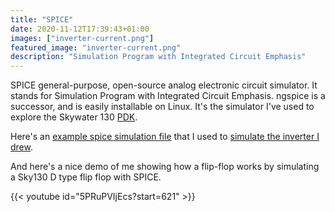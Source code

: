 ```yaml
---
title: "SPICE"
date: 2020-11-12T17:39:43+01:00
images: ["inverter-current.png"]
featured_image: "inverter-current.png"
description: "Simulation Program with Integrated Circuit Emphasis"
---
```


SPICE general-purpose, open-source analog electronic circuit simulator. It stands for Simulation Program with Integrated Circuit Emphasis.
ngspice is a successor, and is easily installable on Linux. It's the simulator I've used to explore the Skywater 130 [PDK](/terminology/pdk).

Here's an [example spice simulation file](https://github.com/mattvenn/magic-inverter/blob/main/simulation.spice) that I used to [simulate the inverter I drew](/post/inverter).

And here's a nice demo of me showing how a flip-flop works by simulating a Sky130 D type flip flop with SPICE.

{{< youtube id="5PRuPVIjEcs?start=621" >}}
